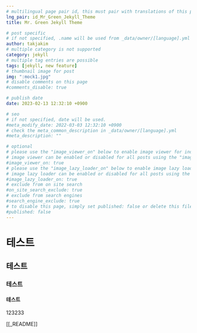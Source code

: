 ```yaml
---
# multilingual page pair id, this must pair with translations of this page. (This name must be unique)
lng_pair: id_Mr_Green_Jekyll_Theme
title: Mr. Green Jekyll Theme

# post specific
# if not specified, .name will be used from _data/owner/[language].yml
author: takjakim
# multiple category is not supported
category: jekyll
# multiple tag entries are possible
tags: [jekyll, new feature]
# thumbnail image for post
img: ":mock1.jpg"
# disable comments on this page
#comments_disable: true

# publish date
date: 2023-02-13 12:32:10 +0900

# seo
# if not specified, date will be used.
#meta_modify_date: 2022-03-03 12:32:10 +0900
# check the meta_common_description in _data/owner/[language].yml
#meta_description: ""

# optional
# please use the "image_viewer_on" below to enable image viewer for individual pages or posts (_posts/ or [language]/_posts folders).
# image viewer can be enabled or disabled for all posts using the "image_viewer_posts: true" setting in _data/conf/main.yml.
#image_viewer_on: true
# please use the "image_lazy_loader_on" below to enable image lazy loader for individual pages or posts (_posts/ or [language]/_posts folders).
# image lazy loader can be enabled or disabled for all posts using the "image_lazy_loader_posts: true" setting in _data/conf/main.yml.
#image_lazy_loader_on: true
# exclude from on site search
#on_site_search_exclude: true
# exclude from search engines
#search_engine_exclude: true
# to disable this page, simply set published: false or delete this file
#published: false
---
```

# 테스트
## 테스트
### 테스트
#### 테스트
123233

[[_README]]